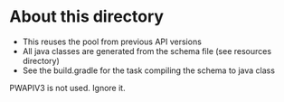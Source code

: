 # About this directory

- This reuses the pool from previous API versions
- All java classes are generated from the schema file (see resources directory)
- See the build.gradle for the task compiling the schema to java class

PWAPIV3 is not used. Ignore it.
